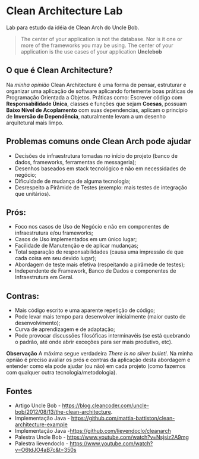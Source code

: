 # Clean Architecture Lab

Lab para estudo da idéia de Clean Arch do Uncle Bob.

> The center of your application is not the database. 
> Nor is it one or more of the frameworks you may be using. 
> The center of your application is the use cases of your application 
> **Unclebob**

## O que é Clean Architecture?

Na _minha opinião_ Clean Architecture é uma forma de pensar, estruturar e organizar uma aplicação de software aplicando fortemente boas práticas de Programação Orientada a Objetos. Práticas como: Escrever código com **Responsabilidade Única**, classes e funções que sejam **Coesas**, possuam **Baixo Nível de Acoplamento** com suas dependencias, aplicam o princípio de **Inversão de Dependência**, naturalmente levam a um desenho arquitetural mais limpo.

## Problemas comuns onde Clean Arch pode ajudar
* Decisões de infraestrutura tomadas no início do projeto (banco de dados, frameworks, ferramentas de messageria);
* Desenhos baseados em stack tecnológico e não em necessidades de negócio;
* Dificuldade de mudança de alguma tecnologia;
* Desrespeito a Pirâmide de Testes (exemplo: mais testes de integração que unitários).
  
## Prós:
* Foco nos casos de Uso de Negócio e não em componentes de infraestrutura e/ou frameworks;
* Casos de Uso implementados em um único lugar;
* Facilidade de Manutenção e de aplicar mudanças;
* Total separação de responsabilidades (causa uma impressão de que cada coisa em seu devido lugar);
* Abordagem de teste mais efetiva (respeitando a pirâmede de testes);
* Independente de Framework, Banco de Dados e componentes de Infraestrutura em Geral.

## Contras:
* Mais código escrito e uma aparente repetição de código;
* Pode levar mais tempo para desenvolver inicialmente (maior custo de desenvolvimento);
* Curva de aprendizagem e de adaptação;
* Pode provocar discussões filosóficas interminavéis (se está quebrando o padrão, até onde abrir exceções para ser mais produtivo, etc).

**Observação** A máxima segue verdadeira _There is no silver bullet!_. Na minha opnião é preciso avaliar os prós e contras da aplicação desta abordagem e entender como ela pode ajudar (ou não) em cada projeto (como fazemos com qualquer outra tecnologia/metodologia). 

## Fontes
* Artigo Uncle Bob - https://blog.cleancoder.com/uncle-bob/2012/08/13/the-clean-architecture.
* Implementação Java - https://github.com/mattia-battiston/clean-architecture-example
* Implementação Java -https://github.com/lievendoclo/cleanarch
* Palestra Uncle Bob - https://www.youtube.com/watch?v=Nsjsiz2A9mg
* Palestra lievendoclo - https://www.youtube.com/watch?v=O6tdJO4aB7c&t=350s

